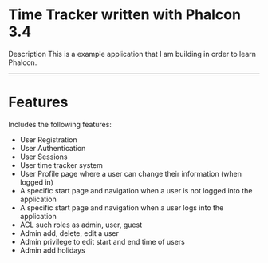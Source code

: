 # Time Tracker written with Phalcon 3.4

Description
This is a example application that I am building in order to learn Phalcon. 

---
# Features
Includes the following features:

* User Registration
* User Authentication
* User Sessions
* User time tracker system
* User Profile page where a user can change their information (when logged in)
* A specific start page and navigation when a user is not logged into the application
* A specific start page and navigation when a user logs into the application
* ACL  such roles as admin, user, guest
* Admin add, delete, edit a user
* Admin privilege to edit start and end time of users
* Admin add holidays

